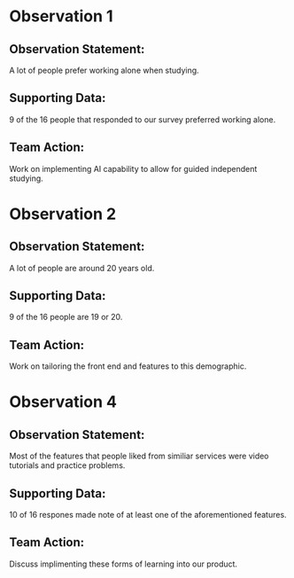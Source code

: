 # Observation 1
## Observation Statement:
A lot of people prefer working alone when studying.

## Supporting Data:
9 of the 16 people that responded to our survey preferred working alone.

## Team Action:
Work on implementing AI capability to allow for guided independent studying.

# Observation 2
## Observation Statement:
A lot of people are around 20 years old.

## Supporting Data:
9 of the 16 people are 19 or 20.

## Team Action:
Work on tailoring the front end and features to this demographic.

# Observation 4
## Observation Statement:
Most of the features that people liked from similiar services were video tutorials and practice problems.

## Supporting Data:
10 of 16 respones made note of at least one of the aforementioned features.

## Team Action:
Discuss implimenting these forms of learning into our product.
